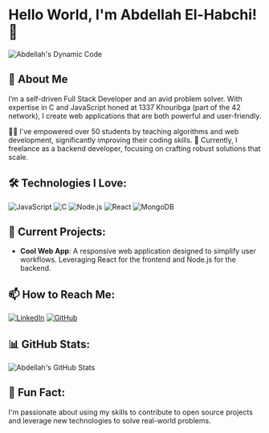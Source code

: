 # Hello World, I'm Abdellah El-Habchi! 👋

![Abdellah's Dynamic Code](https://media.giphy.com/media/USV0ym3bVWQJJmNu3N/giphy.gif)

## 🚀 About Me
I’m a self-driven Full Stack Developer and an avid problem solver. With expertise in C and JavaScript honed at 1337 Khouribga (part of the 42 network), I create web applications that are both powerful and user-friendly.

👨‍🏫 I've empowered over 50 students by teaching algorithms and web development, significantly improving their coding skills.
🔨 Currently, I freelance as a backend developer, focusing on crafting robust solutions that scale.

## 🛠️ Technologies I Love:
![JavaScript](https://img.shields.io/badge/-JavaScript-F7DF1E?style=for-the-badge&logo=javascript&logoColor=black)
![C](https://img.shields.io/badge/-C-00599C?style=for-the-badge&logo=c&logoColor=white)
![Node.js](https://img.shields.io/badge/-Node.js-43853D?style=for-the-badge&logo=node-dot-js&logoColor=white)
![React](https://img.shields.io/badge/-React-61DAFB?style=for-the-badge&logo=react&logoColor=black)
![MongoDB](https://img.shields.io/badge/-MongoDB-47A248?style=for-the-badge&logo=mongodb&logoColor=white)

## 🌟 Current Projects:
- **Cool Web App**: A responsive web application designed to simplify user workflows. Leveraging React for the frontend and Node.js for the backend.

## 📫 How to Reach Me:
[![LinkedIn](https://img.shields.io/badge/-LinkedIn-0077B5?style=flat-square&logo=linkedin&link=your-linkedin-url)](your-linkedin-url)
[![GitHub](https://img.shields.io/badge/-GitHub-181717?style=flat-square&logo=github&link=your-github-url)](your-github-url)

## 📊 GitHub Stats:
![Abdellah's GitHub Stats](https://github-readme-stats.vercel.app/api?username=yourusername&show_icons=true&theme=radical)

## 🎯 Fun Fact:
I'm passionate about using my skills to contribute to open source projects and leverage new technologies to solve real-world problems.

